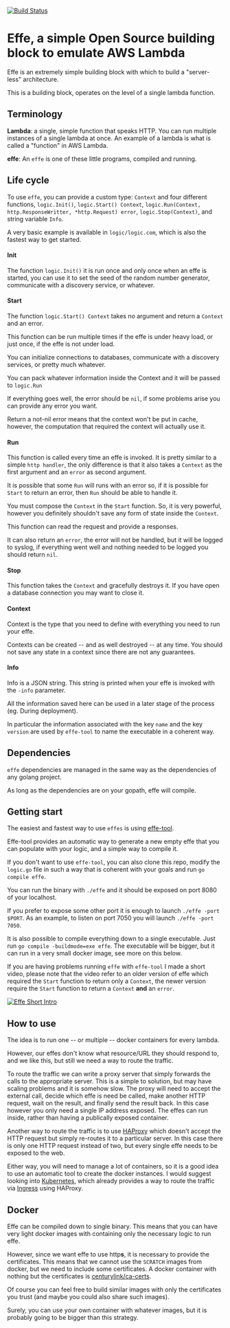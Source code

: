 [![Build Status](https://travis-ci.org/siscia/effe.svg?branch=master)](https://travis-ci.org/siscia/effe)

# Effe, a simple Open Source building block to emulate AWS Lambda

Effe is an extremely simple building block with which to build a "server-less" architecture.

This is a building block, operates on the level of a single lambda function.


## Terminology

**Lambda**: a single, simple function that speaks HTTP.  You can run multiple instances of a single lambda at once. An example of a lambda is what is called a "function" in AWS Lambda.

**effe**: An `effe` is one of these little programs, compiled and running.

## Life cycle

To use `effe`, you can provide a custom type: `Context` and four different functions, `logic.Init()`, `logic.Start() Context`, `logic.Run(Context, http.ResponseWritter, *http.Request) error`, `logic.Stop(Context)`, and string variable `Info`.

A very basic example is available in `logic/logic.com`, which is also the fastest way to get started.

#### Init

The function `logic.Init()` it is run once and only once when an effe is started, you can use it to set the seed of the random number generator, communicate with a discovery service, or whatever.

#### Start

The function `logic.Start() Context` takes no argument and return a `Context` and an error.

This function can be run multiple times if the effe is under heavy load, or just once, if the effe is not under load.

You can initialize connections to databases, communicate with a discovery services, or pretty much whatever.

You can pack whatever information inside the Context and it will be passed to `logic.Run`

If everything goes well, the error should be `nil`, if some problems arise you can provide any error you want.

Return a not-nil error means that the context won't be put in cache, however, the computation that required the context will actually use it.

#### Run

This function is called every time an effe is invoked.  It is pretty similar to a simple `http handler`, the only difference is that it also takes a `Context` as the first argument and an `error` as second argument.

It is possible that some `Run` will runs with an error so, if it is possible for `Start` to return an error, then `Run` should be able to handle it.

You must compose the `Context` in the `Start` function.  So, it is very powerful, however you definitely shouldn't save any form of state inside the `Context`.

This function can read the request and provide a responses.

It can also return an `error`, the error will not be handled, but it will be logged to syslog, if everything went well and nothing needed to be logged you should return `nil`.

#### Stop

This function takes the `Context` and gracefully destroys it.
If you have open a database connection you may want to close it.

#### Context

Context is the type that you need to define with everything you need to run your effe.

Contexts can be created -- and as well destroyed -- at any time.  You should not save any state in a context since there are not any guarantees.

#### Info

Info is a JSON string.  This string is printed when your effe is invoked with the `-info` parameter.

All the information saved here can be used in a later stage of the process (eg. During deployment).

In particular the information associated with the key `name` and the key `version` are used by `effe-tool` to name the executable in a coherent way.

## Dependencies

`effe` dependencies are managed in the same way as the dependencies of any golang project.

As long as the dependencies are on your gopath, effe will compile.

## Getting start

The easiest and fastest way to use `effes` is using [effe-tool][effe-tool].

Effe-tool provides an automatic way to generate a new empty effe that you can populate with your logic, and a simple way to compile it.

If you don't want to use `effe-tool`, you can also clone this repo, modify the `logic.go` file in such a way that is coherent with your goals and run `go compile effe`.

You can run the binary with `./effe` and it should be exposed on port 8080 of your localhost.

If you prefer to expose some other port it is enough to launch `./effe -port $PORT`.  As an example, to listen on port 7050 you will launch `./effe -port 7050`.

It is also possible to compile everything down to a single executable.  Just run `go compile -buildmode=exe effe`.  The executable will be bigger, but it can run in a very small docker image, see more on this below.

If you are having problems running `effe` with `effe-tool` I made a short video, please note that the video refer to an older version of effe which required the `Start` function to return only a `Context`, the newer version require the `Start` function to return a `Context` **and** an `error`.

[![Effe Short Intro](https://img.youtube.com/vi/dItO9E29WRQ/0.jpg)](https://www.youtube.com/watch?v=dItO9E29WRQ)

## How to use

The idea is to run one -- or multiple -- docker containers for every lambda.

However, our effes don't know what resource/URL they should respond to, and we like this, but still we need a way to route the traffic.

To route the traffic we can write a proxy server that simply forwards the calls to the appropriate server.  This is a simple to solution, but may have scaling problems and it is somehow slow.
The proxy will need to accept the external call, decide which effe is need be called, make another HTTP request, wait on the result, and finally send the result back.
In this case however you only need a single IP address exposed.  The effes can run inside, rather than having a publically exposed container.

Another way to route the traffic is to use [HAProxy][haproxy] which doesn't accept the HTTP request but simply re-routes it to a particular server. In this case there is only one HTTP request instead of two, but every single effe needs to be exposed to the web.

Either way, you will need to manage a lot of containers, so it is a good idea to use an automatic tool to create the docker instances.  I would suggest looking into [Kubernetes][kubernetes], which already provides a way to route the traffic via [Ingress][ingress] using HAProxy.

## Docker

Effe can be compiled down to single binary. This means that you can have very light docker images with containing only the necessary logic to run effe.

However, since we want effe to use http**s**, it is necessary to provide the certificates.  This means that we cannot use the `SCRATCH` images from docker, but we need to include some certificates. A docker container with nothing but the certificates is [centurylink/ca-certs][ca-certs].

Of course you can feel free to build similar images with only the certificates you trust (and maybe you could also share such images).

Surely, you can use your own container with whatever images, but it is probably going to be bigger than this strategy.



[effe-tool]: https://github.com/siscia/effe-tool
[kubernetes]: http://kubernetes.io/
[ingress]: http://kubernetes.io/v1.1/docs/user-guide/ingress.html
[ca-certs]: https://hub.docker.com/r/centurylink/ca-certs/
[haproxy]: http://www.haproxy.org/

